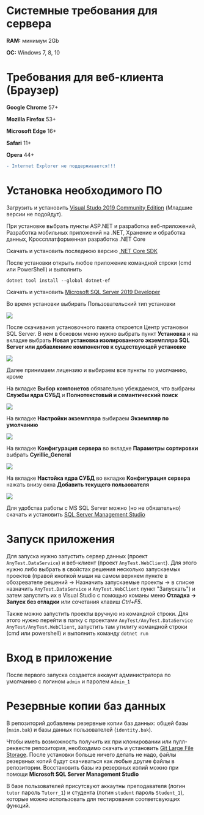 # Системные требования для сервера

**RAM:** минимум 2Gb

**ОС:** Windows 7, 8, 10

# Требования для веб-клиента (Браузер)

**Google Chrome** 57+

**Mozilla Firefox** 53+

**Microsoft Edge** 16+

**Safari** 11+

**Opera** 44+

```diff
- Internet Explorer не поддерживается!!!
```

# Установка необходимого ПО

Загрузить и установить [Visual Studo 2019 Community Edition](https://visualstudio.microsoft.com/ru/vs/community/) (Младшие версии не подойдут).

При установке выбрать пункты ASP.NET и разработка веб-приложений, Разработка мобильных приложений на .NET, Хранение и обработка данных, Кроссплатформенная разработка .NET Core

Скачать и установить последнюю версию [.NET Core SDK](https://dotnet.microsoft.com/download)

После установки открыть любое приложение командной строки (cmd или PowerShell) и выполнить
```
dotnet tool install --global dotnet-ef
```

Скачать и установить [Microsoft SQL Server 2019 Developer](https://www.microsoft.com/ru-ru/sql-server/sql-server-downloads)

Во время установки выбирать Пользовательский тип установки

![](images/sqlinstall1.jpg)

После скачивания установочного пакета откроется Центр установки SQL Server. В нем в боковом меню нужно выбрать пункт **Установка** и на вкладке выбрать **Новая установка изолированного экземпляра SQL Server или добавлениие компонентов к существующей установке**

![](images/sqlinstall2.jpg)

Далее принимаем лицензию и выбираем все пункты по умолчанию, кроме

На вкладке **Выбор компонетов** обязательно убеждаемся, что выбраны **Службы ядра СУБД** и **Полнотекстовый и семантический поиск**

![](images/sqlinstall3.jpg)

На вкладке **Настройки экземпляра** выбираем **Экземпляр по умолчанию**

![](images/sqlinstall4.jpg)

На вкладке **Конфигурация сервера** во вкладке **Параметры сортировки** выбрать **Cyrillic_General**

![](images/sqlinstall5.jpg)

На вкладке **Настойка ядра СУБД** во вкладке **Конфигурация сервера** нажать внизу окна **Добавить текущего пользователя**

![](images/sqlinstall6.jpg)

Для удобства работы с MS SQL Server можно (но не обязательно) скачать и установить [SQL Server Management Studio](https://docs.microsoft.com/ru-ru/sql/ssms/download-sql-server-management-studio-ssms?view=sql-server-ver15)


# Запуск приложения

Для запуска нужно запустить сервер данных (проект `AnyTest.DataService`) и веб-клиент (проект `AnyTest.WebClient`). Для этого нужно либо выбрать в свойстах решения несколько запускаемых проектов (правой кнопкой мыши на самом верхнем пункте в обозревателе решений -> Назначить запускаемые проекты -> в списке назначить `AnyTest.DataService` и `AnyTest.WebClient` пункт "Запускать") и затем запустить их в Visual Studio с помощью команы меню **Отладка -> Запуск без отладки** или сочетания клавиш *Ctrl+F5*.

Также можно запустить проекты вручную из командной строки. Для этого нужно перейти в папку с проектами `AnyTest/AnyTest.DataService` `AnyTest/AnyTest.WebClient`, запустить там утилиту командной строки (cmd или powershell) и выполнить команду `dotnet run`

# Вход в приложение

После первого запуска создается аккаунт администратора по умолчанию с логином `admin` и паролем `Admin_1`

# Резервные копии баз данных

В репозиторий добавлены резервные копии баз данных: общей базы (`main.bak`) и базы данных пользователей (`identity.bak`).

Чтобы иметь возможность получить их при клонировании или пулл-реквесте репозитория, необходимо скачать и установить [Git Large File Storage](https://git-lfs.github.com/). После установки больше ничего делать не надо, файлы резервных копий будут скачиваться как любые другие файлы в репозитории. Восстановить базы из резервных копий можно при помощи **Microsoft SQL Server Management Studio**

В базе пользователей присутсвуют аккаутны преподавателя (логин `tutor` пароль `Tutorr_1`) и студента (логин `student` пароль `Student_1`), которые можно использовать для тестирования соответсвующих функций.